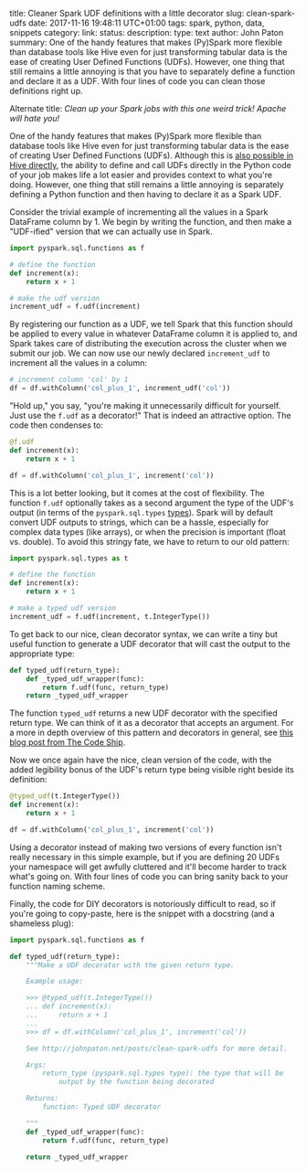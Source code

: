 title: Cleaner Spark UDF definitions with a little decorator
slug: clean-spark-udfs
date: 2017-11-16 19:48:11 UTC+01:00
tags: spark, python, data, snippets
category: 
link: 
status:
description:
type: text
author: John Paton
summary: One of the handy features that makes (Py)Spark more flexible than database tools like Hive even for just transforming tabular data is the ease of creating User Defined Functions (UDFs). However, one thing that still remains a little annoying is that you have to separately define a function and declare it as a UDF. With four lines of code you can clean those definitions right up.

Alternate title: *Clean up your Spark jobs with this one weird trick! Apache will hate you!*

One of the handy features that makes (Py)Spark more flexible than database tools like Hive even for just transforming tabular data is the ease of creating User Defined Functions (UDFs). Although this is [also possible in Hive directly](https://community.hortonworks.com/articles/72414/how-to-create-a-custom-udf-for-hive-using-python.html), the ability to define and call UDFs directly in the Python code of your job makes life a lot easier and provides context to what you're doing. However, one thing that still remains a little annoying is separately defining a Python function and then having to declare it as a Spark UDF.

Consider the trivial example of incrementing all the values in a Spark DataFrame column by 1. We begin by writing the function, and then make a "UDF-ified" version that we can actually use in Spark.

```python
import pyspark.sql.functions as f

# define the function
def increment(x):
    return x + 1

# make the udf version
increment_udf = f.udf(increment)
```

By registering our function as a UDF, we tell Spark that this function should be applied to every value in whatever DataFrame column it is applied to, and Spark takes care of distributing the execution across the cluster when we submit our job. We can now use our newly declared `increment_udf` to increment all the values in a column:

```python
# increment column 'col' by 1
df = df.withColumn('col_plus_1', increment_udf('col'))
```

"Hold up," you say, "you're making it unnecessarily difficult for yourself. Just use the `f.udf` as a decorator!" That is indeed an attractive option. The code then condenses to:

```python
@f.udf
def increment(x):
    return x + 1

df = df.withColumn('col_plus_1', increment('col'))
```

This is a lot better looking, but it comes at the cost of flexibility. The function `f.udf` optionally takes as a second argument the type of the UDF's output (in terms of the `pyspark.sql.types` [types](http://spark.apache.org/docs/latest/api/python/pyspark.sql.html#module-pyspark.sql.types)). Spark will by default convert UDF outputs to strings, which can be a hassle, especially for complex data types (like arrays), or when the precision is important (float vs. double). To avoid this stringy fate, we have to return to our old pattern:

```python
import pyspark.sql.types as t

# define the function
def increment(x):
    return x + 1

# make a typed udf version
increment_udf = f.udf(increment, t.IntegerType())
```

To get back to our nice, clean decorator syntax, we can write a tiny but useful function to generate a UDF decorator that will cast the output to the appropriate type:

```python
def typed_udf(return_type):
    def _typed_udf_wrapper(func):
        return f.udf(func, return_type)
    return _typed_udf_wrapper
```

The function `typed_udf` returns a new UDF decorator with the specified return type. We can think of it as a decorator that accepts an argument. For a more in depth overview of this pattern and decorators in general, see [this blog post from The Code Ship](https://www.thecodeship.com/patterns/guide-to-python-function-decorators/). 

Now we once again have the nice, clean version of the code, with the added legibility bonus of the UDF's return type being visible right beside its definition:

```python
@typed_udf(t.IntegerType())
def increment(x):
    return x + 1

df = df.withColumn('col_plus_1', increment('col'))
```

Using a decorator instead of making two versions of every function isn't really necessary in this simple example, but if you are defining 20 UDFs your namespace will get awfully cluttered and it'll become harder to track what's going on. With four lines of code you can bring sanity back to your function naming scheme.

Finally, the code for DIY decorators is notoriously difficult to read, so if you're going to copy-paste, here is the snippet with a docstring (and a shameless plug):

```python
import pyspark.sql.functions as f

def typed_udf(return_type):
    """Make a UDF decorator with the given return type.

    Example usage:

    >>> @typed_udf(t.IntegerType())
    ... def increment(x):
    ...     return x + 1
    ...
    >>> df = df.withColumn('col_plus_1', increment('col'))

    See http://johnpaton.net/posts/clean-spark-udfs for more detail.

    Args:
        return_type (pyspark.sql.types type): the type that will be
            output by the function being decorated

    Returns:
        function: Typed UDF decorator

    """
    def _typed_udf_wrapper(func):
        return f.udf(func, return_type)

    return _typed_udf_wrapper
```
